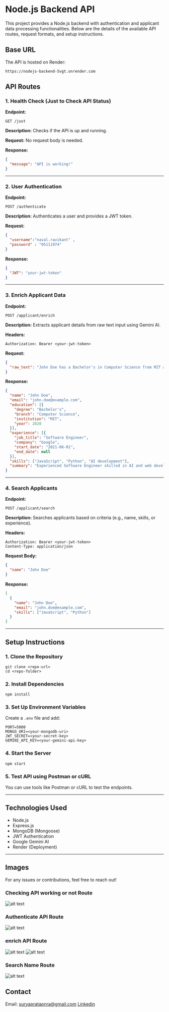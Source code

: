 # Node.js Backend API

This project provides a Node.js backend with authentication and applicant data processing functionalities. Below are the details of the available API routes, request formats, and setup instructions.

## Base URL
The API is hosted on Render:
```
https://nodejs-backend-5vgt.onrender.com
```

## API Routes

### 1. Health Check (Just to Check API Status)
**Endpoint:**
```
GET /just
```
**Description:** Checks if the API is up and running.

**Request:**
No request body is needed.

**Response:**
```json
{
  "message": "API is working!"
}
```

---

### 2. User Authentication
**Endpoint:**
```
POST /authenticate
```
**Description:** Authenticates a user and provides a JWT token.

**Request:**
```json
{
  "username":"naval.ravikant" , 
  "password" : "05111974"
}
```

**Response:**
```json
{
  "JWT": "your-jwt-token"
}
```

---

### 3. Enrich Applicant Data
**Endpoint:**
```
POST /applicant/enrich
```
**Description:** Extracts applicant details from raw text input using Gemini AI.

**Headers:**
```
Authorization: Bearer <your-jwt-token>
```

**Request:**
```json
{
  "raw_text": "John Doe has a Bachelor's in Computer Science from MIT and has worked at Google as a Software Engineer. He is skilled in JavaScript, Python, and AI development."
}
```

**Response:**
```json
{
  "name": "John Doe",
  "email": "john.doe@example.com",
  "education": [{
    "degree": "Bachelor's",
    "branch": "Computer Science",
    "institution": "MIT",
    "year": 2020
  }],
  "experience": [{
    "job_title": "Software Engineer",
    "company": "Google",
    "start_date": "2021-06-01",
    "end_date": null
  }],
  "skills": ["JavaScript", "Python", "AI development"],
  "summary": "Experienced Software Engineer skilled in AI and web development."
}
```

---


### 4. Search Applicants
**Endpoint:**
```
POST /applicant/search
```
**Description:** Searches applicants based on criteria (e.g., name, skills, or experience).

**Headers:**
```
Authorization: Bearer <your-jwt-token>
Content-Type: application/json
```

**Request Body:**
```json
{
  "name": "John Doe"
}
```

**Response:**
```json
[
  {
    "name": "John Doe",
    "email": "john.doe@example.com",
    "skills": ["JavaScript", "Python"]
  }
]
```



---

## Setup Instructions

### 1. Clone the Repository
```
git clone <repo-url>
cd <repo-folder>
```

### 2. Install Dependencies
```
npm install
```

### 3. Set Up Environment Variables
Create a `.env` file and add:
```
PORT=5000
MONGO_URI=<your-mongodb-uri>
JWT_SECRET=<your-secret-key>
GEMINI_API_KEY=<your-gemini-api-key>
```

### 4. Start the Server
```
npm start
```

### 5. Test API using Postman or cURL
You can use tools like Postman or cURL to test the endpoints.

---

## Technologies Used
- Node.js
- Express.js
- MongoDB (Mongoose)
- JWT Authentication
- Google Gemini AI
- Render (Deployment)

---

## Images 
For any issues or contributions, feel free to reach out!
### Checking API working or not Route
![alt text](image.png)

### Authenticate API Route
![alt text](image-1.png)

### enrich API Route

![alt text](image-2.png)
![alt text](image-3.png)

### Search Name Route

![alt text](image-4.png)

## Contact
Email: suryapratapnra@gmail.com
[Linkedin](https://www.linkedin.com/in/suryanra/)

